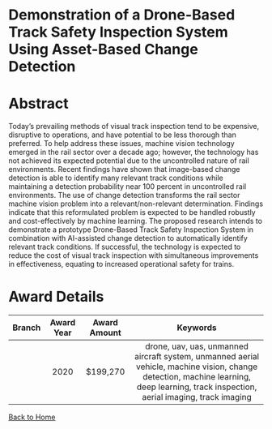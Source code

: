 
Demonstration of a Drone-Based Track Safety Inspection System Using Asset-Based Change Detection
================================================================================================

# Abstract


Today’s prevailing methods of visual track inspection tend to be expensive, disruptive to operations, and have potential to be less thorough than preferred. To help address these issues, machine vision technology emerged in the rail sector over a decade ago; however, the technology has not achieved its expected potential due to the uncontrolled nature of rail environments. Recent findings have shown that image-based change detection is able to identify many relevant track conditions while maintaining a detection probability near 100 percent in uncontrolled rail environments. The use of change detection transforms the rail sector machine vision problem into a relevant/non-relevant determination. Findings indicate that this reformulated problem is expected to be handled robustly and cost-effectively by machine learning. The proposed research intends to demonstrate a prototype Drone-Based Track Safety Inspection System in combination with AI-assisted change detection to automatically identify relevant track conditions. If successful, the technology is expected to reduce the cost of visual track inspection with simultaneous improvements in effectiveness, equating to increased operational safety for trains.  

# Award Details

|Branch|Award Year|Award Amount|Keywords|
| :---: | :---: | :---: | :---: |
||2020|$199,270|drone, uav, uas, unmanned aircraft system, unmanned aerial vehicle, machine vision, change detection, machine learning, deep learning, track inspection, aerial imaging, track imaging|
  
  


[Back to Home](https://github.com/chrischow/dod_sbir_awards/JT/#391)
